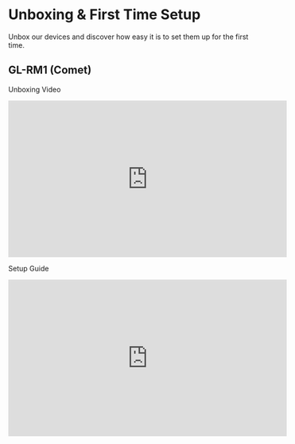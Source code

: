 # Unboxing & First Time Setup

Unbox our devices and discover how easy it is to set them up for the first time.

## GL-RM1 (Comet)

Unboxing Video

<iframe width="560" height="315" src="https://www.youtube.com/embed/KU3kE2HCgq0" title="YouTube video player" frameborder="0" allow="accelerometer; autoplay; clipboard-write; encrypted-media; gyroscope; picture-in-picture" allowfullscreen></iframe>

Setup Guide

<iframe width="560" height="315" src="https://www.youtube.com/embed/JDgflRaIHw0" title="YouTube video player" frameborder="0" allow="accelerometer; autoplay; clipboard-write; encrypted-media; gyroscope; picture-in-picture" allowfullscreen></iframe>

